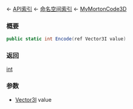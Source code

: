 ← [API索引](Api-Index) ← [命名空间索引](Namespace-Index) ← [MyMortonCode3D](VRageMath.MyMortonCode3D)

### 概要

```csharp
public static int Encode(ref Vector3I value)
```

### 返回

[int](https://docs.microsoft.com/en-us/dotnet/api/System.Int32?view=netframework-4.6)

### 参数

* [Vector3I](VRageMath.Vector3I) value
